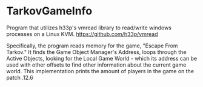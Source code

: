 # TarkovGameInfo

Program that utilizes h33p's vmread library to read/write windows processes on a Linux KVM. https://github.com/h33p/vmread

Specifically, the program reads memory for the game, "Escape From Tarkov." 
It finds the Game Object Manager's Address, loops through the Active Objects, looking for the Local Game World - 
which its address can be used with other offsets to find other information about the current game world. This implementation 
prints the amount of players in the game on the patch .12.6
